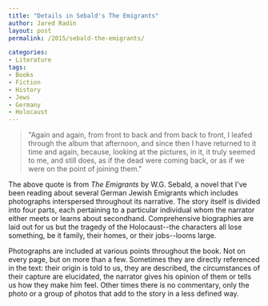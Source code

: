 ```yaml
---
title: "Details in Sebald's The Emigrants"
author: Jared Radin
layout: post
permalink: /2015/sebald-the-emigrants/

categories:
- Literature
tags:
- Books
- Fiction
- History
- Jews
- Germany
- Holocaust
---
```

<blockquote>
"Again and again, from front to back and from back to front, I leafed through the album that afternoon, and since then I have returned to it time and again, because, looking at the pictures, in it, it truly seemed to me, and still does, as if the dead were coming back, or as if we were on the point of joining them."
</blockquote>

The above quote is from <em>The Emigrants</em> by W.G. Sebald, a novel that I've been reading about several German Jewish Emigrants which includes photographs interspersed throughout its narrative. The story itself is divided into four parts, each pertaining to a particular individual whom the narrator either meets or learns about secondhand. Comprehensive biographies are laid out for us but the tragedy of the Holocaust--the characters all lose something, be it family, their homes, or their jobs--looms large.

Photographs are included at various points throughout the book. Not on every page, but on more than a few. Sometimes they are directly referenced in the text: their origin is told to us, they are described, the circumstances of their capture are elucidated, the narrator gives his opinion of them or tells us how they make him feel. Other times there is no commentary, only the photo or a group of photos that add to the story in a less defined way.
